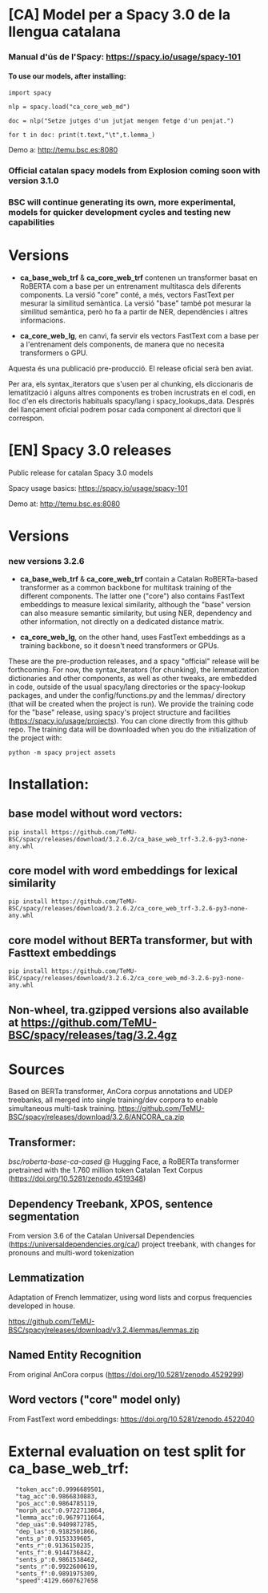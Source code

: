 # [CA] Model per a Spacy 3.0 de la llengua catalana

### Manual d'ús de l'Spacy: https://spacy.io/usage/spacy-101

#### To use our models, after installing:
```
import spacy

nlp = spacy.load("ca_core_web_md")

doc = nlp("Setze jutges d'un jutjat mengen fetge d'un penjat.")

for t in doc: print(t.text,"\t",t.lemma_)

```

Demo a: http://temu.bsc.es:8080

### Official catalan spacy models from Explosion coming soon with version 3.1.0
### BSC will continue generating its own, more experimental, models for quicker development cycles and testing new capabilities

# Versions

- **ca_base_web_trf** & **ca_core_web_trf** contenen un transformer basat en RoBERTA com a base per un entrenament multitasca dels diferents components. La versió "core" conté, a més, vectors FastText per mesurar la similitud semàntica. La versió "base" també pot mesurar la similitud semàntica, però ho fa a partir de NER, dependències i altres informacions.

- **ca_core_web_lg**, en canvi, fa servir els vectors FastText com a base per a l'entrenament dels components, de manera que no necesita transformers o GPU.

Aquesta és una publicació pre-producció. El release oficial serà ben aviat. 

Per ara, els syntax_iterators que s'usen per al chunking, els diccionaris de lematització i alguns altres components es troben incrustrats en el codi, en lloc d'en els directoris habituals spacy/lang i spacy_lookups_data. Després del llançament oficial podrem posar cada component al directori que li correspon.

# [EN] Spacy 3.0 releases

Public release for catalan Spacy 3.0 models

Spacy usage basics: https://spacy.io/usage/spacy-101

Demo at: http://temu.bsc.es:8080

# Versions
### new versions 3.2.6
- **ca_base_web_trf** & **ca_core_web_trf** contain a Catalan RoBERTa-based transformer as a common backbone for multitask training of the different components. The latter one ("core") also contains FastText embeddings to measure lexical similarity, although the "base" version can also measure semantic similarity, but using NER, dependency and other information, not directly on a dedicated distance matrix.

- **ca_core_web_lg**, on the other hand, uses FastText embeddings as a training backbone, so it doesn't need transformers or GPUs.

These are the pre-production releases, and a spacy "official" release will be forthcoming. For now, the syntax_iterators (for chunking), the lemmatization dictionaries and other components,  as well as other tweaks, are embedded in code, outside of the usual spacy/lang directories or the spacy-lookup packages, and under the config/functions.py and the lemmas/ directory (that will be created when the project is run). 
We provide the training code for the "base" release, using spacy's project structure and facilities (https://spacy.io/usage/projects).  You can clone directly from this github repo.
The training data will be downloaded when you do the initialization of the project with:

``` python -m spacy project assets ```

# Installation:

## base model without word vectors:

```pip install https://github.com/TeMU-BSC/spacy/releases/download/3.2.6.2/ca_base_web_trf-3.2.6-py3-none-any.whl```

## core model with word embeddings for lexical similarity

```pip install https://github.com/TeMU-BSC/spacy/releases/download/3.2.6.2/ca_core_web_trf-3.2.6-py3-none-any.whl```

## core model without BERTa transformer, but with Fasttext embeddings

```pip install https://github.com/TeMU-BSC/spacy/releases/download/3.2.6.2/ca_core_web_md-3.2.6-py3-none-any.whl```


## Non-wheel, tra.gzipped versions also available at https://github.com/TeMU-BSC/spacy/releases/tag/3.2.4gz

# Sources
Based on BERTa transformer, AnCora corpus annotations and UDEP treebanks, all merged into single training/dev corpora to enable simultaneous multi-task training.
https://github.com/TeMU-BSC/spacy/releases/download/3.2.6/ANCORA_ca.zip

## Transformer:

*bsc/roberta-base-ca-cased* @ Hugging Face, a RoBERTa transformer pretrained with the 1.760 million token Catalan Text Corpus (https://doi.org/10.5281/zenodo.4519348) 

## Dependency Treebank, XPOS, sentence segmentation

From version 3.6 of the Catalan Universal Dependencies (https://universaldependencies.org/ca/) project treebank, with changes for pronouns and multi-word tokenization 


## Lemmatization

Adaptation of French lemmatizer, using  word lists and corpus frequencies developed in house.

https://github.com/TeMU-BSC/spacy/releases/download/v3.2.4lemmas/lemmas.zip

## Named Entity Recognition

From original AnCora corpus (https://doi.org/10.5281/zenodo.4529299)

## Word vectors ("core" model only)

From FastText word embeddings: https://doi.org/10.5281/zenodo.4522040


# External evaluation on test split for ca_base_web_trf:
```
  "token_acc":0.9996689501,
  "tag_acc":0.9866830883,
  "pos_acc":0.9864785119,
  "morph_acc":0.9722713864,
  "lemma_acc":0.9679711664,
  "dep_uas":0.9409872785,
  "dep_las":0.9182501866,
  "ents_p":0.9153339605,
  "ents_r":0.9136150235,
  "ents_f":0.9144736842,
  "sents_p":0.9861538462,
  "sents_r":0.9922600619,
  "sents_f":0.9891975309,
  "speed":4129.6607627658
```
<!---## Text Classification (To come)

From TeCla corpus based on Agencia Catalana de Noticias Newswire
(https://doi.org/10.5281/zenodo.4627197)-->


<!---
# Includes:

* Noun Chunks

* NERC

* Coarse XPOS tags

* Dependency parsing

* lookup-based lemmatization with POS disambiguation

* BERTa-based transformer

* tokenization and sentence segmentation

* Morphological analysis

* Static word vectors (in core models)

## To come:
* Fine-grained Parole/Eagles POS tags

* Text classification  


